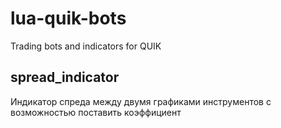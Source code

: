 # lua-quik-bots
Trading bots and indicators for QUIK

## spread_indicator 
Индикатор спреда между двумя графиками инструментов с возможностью поставить коэффициент
